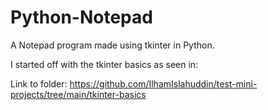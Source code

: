 # Python-Notepad
A Notepad program made using tkinter in Python.

I started off with the tkinter basics as seen in:
<a href="(https://github.com/IlhamIslahuddin/test-mini-projects/tree/main/tkinter-basics)"></a><p>Link to folder: https://github.com/IlhamIslahuddin/test-mini-projects/tree/main/tkinter-basics</p>
